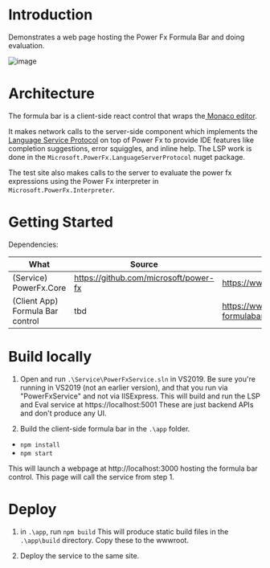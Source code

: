 # Introduction 
Demonstrates a web page hosting the Power Fx Formula Bar and doing evaluation. 

![image](https://user-images.githubusercontent.com/1538900/143385087-c086a26c-9f0d-4989-b5b5-0fe489ebc314.png)


# Architecture
The formula bar is a client-side react control that wraps the[ Monaco editor](https://microsoft.github.io/monaco-editor/). 

It makes network calls to the server-side component which implements the [Language Service Protocol](https://docs.microsoft.com/en-us/visualstudio/extensibility/language-server-protocol) on top of Power Fx to provide IDE features like completion suggestions, error squiggles, and inline help. The LSP work is done in the `Microsoft.PowerFx.LanguageServerProtocol` nuget package.

The test site also makes calls to the server to evaluate the power fx expressions using the Power Fx interpreter in `Microsoft.PowerFx.Interpreter`.

# Getting Started
Dependencies: 

| What | Source | NuGet |
| --- | --- | --- |
| (Service) PowerFx.Core | https://github.com/microsoft/power-fx | https://www.nuget.org/packages/Microsoft.PowerFx.Core |
| (Client App) Formula Bar control | tbd | https://www.npmjs.com/package/@microsoft/power-fx-formulabar |

# Build locally 

1. Open and run `.\Service\PowerFxService.sln` in VS2019. 
Be sure you're running in VS2019 (not an earlier version), and that you run via "PowerFxService" and not via IISExpress. 
This will build and run the LSP and Eval service at https://localhost:5001
These are just backend APIs and don't produce any UI. 

2. Build the client-side formula bar in the `.\app` folder. 
- `npm install`
- `npm start`

This will launch a webpage at  http://localhost:3000 hosting the formula bar control. This page will call the service from step 1. 

# Deploy
1. in `.\app`, run `npm build`
This will produce static build files in the `.\app\build` directory. 
Copy these to the wwwroot. 

2. Deploy the service to the same site. 
